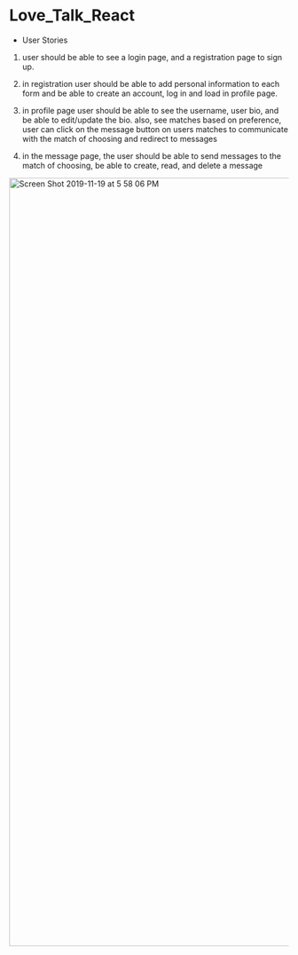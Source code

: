 # Love_Talk_React
* User Stories
1. user should be able to see a login page, and a registration page to sign up.

2. in registration user should be able to add personal information to each form and be able to create an account, log in and load in profile page.

3. in profile page user should be able to see the username, user bio, and be able to edit/update the bio. also, see matches based on preference, user can click on the message button on users matches to communicate with the match of choosing and redirect to messages

4. in the message page, the user should be able to send messages to the match of choosing, be able to create, read, and delete a message

<img width="1385" alt="Screen Shot 2019-11-19 at 5 58 06 PM" src="https://user-images.githubusercontent.com/54723705/69197158-47bca780-0af6-11ea-843d-5a6faffaf039.png">

